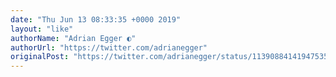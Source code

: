 ```yaml
---
date: "Thu Jun 13 08:33:35 +0000 2019"
layout: "like"
authorName: "Adrian Egger ◐"
authorUrl: "https://twitter.com/adrianegger"
originalPost: "https://twitter.com/adrianegger/status/1139088414194753536"
---
```

